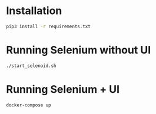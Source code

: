 # Installation
```sh
pip3 install -r requirements.txt
```

# Running Selenium without UI
```sh
./start_selenoid.sh
```

# Running Selenium + UI
```sh
docker-compose up
```
